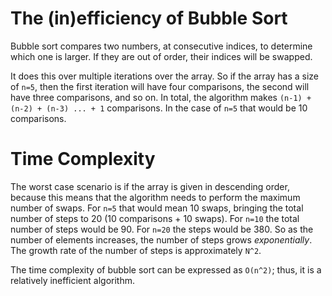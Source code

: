 # The (in)efficiency of Bubble Sort

Bubble sort compares two numbers, at consecutive indices, to determine which one is larger. If they are out of order, their indices will be swapped. 

It does this over multiple iterations over the array. So if the array has a size of `n=5`, then the first iteration will have four comparisons, the second will have three comparisons, and so on. In total, the algorithm makes `(n-1) + (n-2) + (n-3) ... + 1` comparisons. In the case of `n=5` that would be 10 comparisons.

# Time Complexity

The worst case scenario is if the array is given in descending order, because this means that the algorithm needs to perform the maximum number of swaps. For `n=5` that would mean 10 swaps, bringing the total number of steps to 20 (10 comparisons + 10 swaps). For `n=10` the total number of steps would be 90. For `n=20` the steps would be 380. So as the number of elements increases, the number of steps grows *exponentially*. The growth rate of the number of steps is approximately `N^2`.

The time complexity of bubble sort can be expressed as `O(n^2)`; thus, it is a relatively inefficient algorithm.
